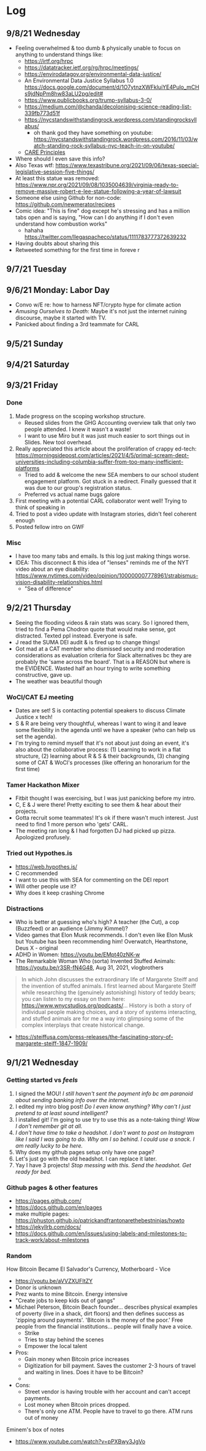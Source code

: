 # Log

## 9/8/21 Wednesday
- Feeling overwhelmed & too dumb & physically unable to focus on anything to understand things like:
  - https://irtf.org/hrpc
  - https://datatracker.ietf.org/rg/hrpc/meetings/
  - https://envirodatagov.org/environmental-data-justice/
  - An Environmental Data Justice Syllabus 1.0 https://docs.google.com/document/d/1O7ytnzXWFkluiYE4Pulo_mCHs9jdNpPm8hw83aLU2pg/edit#
  - https://www.publicbooks.org/trump-syllabus-3-0/
  - https://medium.com/@chanda/decolonising-science-reading-list-339fb773d51f
  - https://nycstandswithstandingrock.wordpress.com/standingrocksyllabus/
      - oh thank god they have something on youtube: https://nycstandswithstandingrock.wordpress.com/2016/11/03/watch-standing-rock-syllabus-nyc-teach-in-on-youtube/
  - [CARE Principles](https://www.rd-alliance.org/sites/default/files/CARE%20Principles%20for%20Indigenous%20Data%20Governance_FINAL_Sept%2006%202019.pdf)
- Where should I even save this info? 
- Also Texas wtf: https://www.texastribune.org/2021/09/06/texas-special-legislative-session-five-things/
- At least this statue was removed: https://www.npr.org/2021/09/08/1035004639/virginia-ready-to-remove-massive-robert-e-lee-statue-following-a-year-of-lawsuit
- Someone else using Github for non-code: https://github.com/newmerator/recipes 
- Comic idea: "This is fine" dog except he's stressing and has a million tabs open and is saying, "How can I do anything if I don't even understand how combustion works"
   - hahaha https://twitter.com/llegaspacheco/status/1111783777372639232
- Having doubts about sharing this 
- Retweeted something for the first time in foreve
r
## 9/7/21 Tuesday


## 9/6/21 Monday: Labor Day
- Convo w/E re: how to harness NFT/crypto hype for climate action
- _Amusing Ourselves to Death_: Maybe it's not just the internet ruining discourse, maybe it started with TV. 
- Panicked about finding a 3rd teammate for CARL

## 9/5/21 Sunday


## 9/4/21 Saturday


## 9/3/21 Friday
### Done
1. Made progress on the scoping workshop structure. 
   - Reused slides from the GHG Accounting overview talk that only two people attended. I knew it wasn't a waste!
   - I want to use Miro but it was just much easier to sort things out in Slides. New tool overhead.
2. Really appreciated this article about the proliferation of crappy ed-tech: https://morningsidepost.com/articles/2021/4/5/primal-scream-dept-universities-including-columbia-suffer-from-too-many-inefficient-platforms
   - Tried to add & welcome the new SEA members to our school student engagement platform. Got stuck in a redirect. Finally guessed that it was due to our group's registration status. 
   - Preferred vs actual name bugs galore
3. First meeting with a potential CARL collaborator went well! Trying to think of speaking in 
4. Tried to post a video update with Instagram stories, didn't feel coherent enough
5. Posted fellow intro on GWF 

### Misc
- I have too many tabs and emails. Is this log just making things worse.
- IDEA: This disconnect & this idea of "lenses" reminds me of the NYT video about an eye disability: https://www.nytimes.com/video/opinion/100000007778961/strabismus-vision-disability-relationships.html 
   - "Sea of difference"


## 9/2/21 Thursday
- Seeing the flooding videos & rain stats was scary. So I ignored them, tried to find a Pema Chodron quote that would make sense, got distracted. Texted ppl instead. Everyone is safe.
- J read the SUMA DEI audit & is fired up to change things! 
- Got mad at a CAT member who dismissed security and moderation considerations as evaluation criteria for Slack alternatives bc they are probably the 'same across the board'. That is a REASON but where is the EVIDENCE. Wasted half an hour trying to write something constructive, gave up. 
- The weather was beautiful though

### WoCl/CAT EJ meeting
- Dates are set! S is contacting potential speakers to discuss Climate Justice x tech! 
- S & R are being very thoughtful, whereas I want to wing it and leave some flexibility in the agenda until we have a speaker (who can help us set the agenda). 
- I'm trying to remind myself that it's not about just doing an event, it's also about the collaborative process: (1) Learning to work in a flat structure, (2) learning about R & S & their backgrounds, (3) changing some of CAT & WoCl's processes (like offering an honorarium for the first time) 

### Tamer Hackathon Mixer
- Fitbit thought I was exercising, but I was just panicking before my intro.
- C, E & J were there! Pretty exciting to see them & hear about their projects.
- Gotta recruit some teammates! It's ok if there wasn't much interest. Just need to find 1 more person who 'gets' CARL.
- The meeting ran long & I had forgotten DJ had picked up pizza. Apologized profusely.

### Tried out Hypothes.is
- https://web.hypothes.is/
- C recommended
- I want to use this with SEA for commenting on the DEI report
- Will other people use it?
- Why does it keep crashing Chrome

### Distractions
- Who is better at guessing who's high? A teacher (the Cut), a cop (Buzzfeed) or an audience (Jimmy Kimmel)?
- Video games that Elon Musk recommends. I don't even like Elon Musk but Youtube has been recommending him!  Overwatch, Hearthstone, Deus X - original
- ADHD in Women: https://youtu.be/EMpt40zNK-w
- The Remarkable Woman Who (sorta) Invented Stuffed Animals: https://youtu.be/r3SR-fN4G48, Aug 31, 2021, vlogbrothers
> In which John discusses the extraordinary life of Margarete Steiff and the invention of stuffed animals. 
> I first learned about Margarete Steiff while researching the (genuinely astonishing) history of teddy bears; you can listen to my essay on them here: https://www.wnycstudios.org/podcasts/...
> History is both a story of individual people making choices, and a story of systems interacting, and stuffed animals are for me a way into glimpsing some of the complex interplays that create historical change.
- https://steiffusa.com/press-releases/the-fascinating-story-of-margarete-steiff-1847-1909/



## 9/1/21 Wednesday
### Getting started vs _feels_
1. I signed the MOU! _I still haven't sent the payment info bc am paranoid about sending banking info over the internet._
2. I edited my intro blog post! _Do I even know anything? Why can't I just pretend to at least sound intelligent?_
3. I installed git! I'm going to use try to use this as a note-taking thing! _Wow I don't remember git at all._
4. _I don't have time to take a headshot. I don't want to post on Instagram like I said I was going to do. Why am I so behind. I could use a snack. I am really lucky to be here._
5. Why does my github pages setup only have one page?
6. Let's just go with the old headshot. I can replace it later. 
7. Yay I have 3 projects! _Stop messing with this. Send the headshot. Get ready for bed._

### Github pages & other features
- https://pages.github.com/
- https://docs.github.com/en/pages
- make multiple pages: https://phuston.github.io/patrickandfrantonarethebestninjas/howto
- https://jekyllrb.com/docs/
- https://docs.github.com/en/issues/using-labels-and-milestones-to-track-work/about-milestones

### Random

How Bitcoin Became El Salvador's Currency, Motherboard - Vice
- https://youtu.be/aVVZXUFItZY
- Donor is unknown
- Prez wants to mine Bitcoin. Energy intensive
- "Create jobs to keep kids out of gangs"
- Michael Peterson, Bitcoin Beach founder... describes physical examples of poverty (live in a shack, dirt floors) and then defines success as 'zipping around payments'. 'Bitcoin is the money of the poor.' Free people from the financial institutions... people will finally have a voice.
   - Strike
   - Tries to stay behind the scenes
   - Empower the local talent
- Pros: 
   - Gain money when Bitcoin price increases
   - Digitization for bill payment. Saves the customer 2-3 hours of travel and waiting in lines. Does it have to be Bitcoin?
   - 
- Cons: 
   - Street vendor is having trouble with her account and can't accept payments.
   - Lost money when Bitcoin prices dropped.
   - There's only one ATM. People have to travel to go there. ATM runs out of money

 Eminem's box of notes
 - https://www.youtube.com/watch?v=pPXBwy3JgVo
